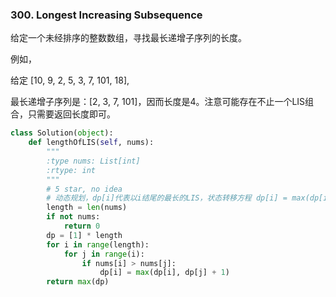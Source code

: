 ### 300. Longest Increasing Subsequence 
给定一个未经排序的整数数组，寻找最长递增子序列的长度。

例如，

给定 [10, 9, 2, 5, 3, 7, 101, 18],

最长递增子序列是：[2, 3, 7, 101]，因而长度是4。注意可能存在不止一个LIS组合，只需要返回长度即可。


```python
class Solution(object):
    def lengthOfLIS(self, nums):
        """
        :type nums: List[int]
        :rtype: int
        """
        # 5 star, no idea
        # 动态规划，dp[i]代表以i结尾的最长的LIS，状态转移方程 dp[i] = max(dp[i], dp[j]+1), j是0到i之间的范围
        length = len(nums)
        if not nums:
            return 0
        dp = [1] * length
        for i in range(length):
            for j in range(i):
                if nums[i] > nums[j]:
                    dp[i] = max(dp[i], dp[j] + 1)
        return max(dp)


```
